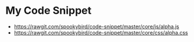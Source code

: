 # My Code Snippet

- https://rawgit.com/spookybird/code-snippet/master/core/js/alpha.js
- https://rawgit.com/spookybird/code-snippet/master/core/css/alpha.css
